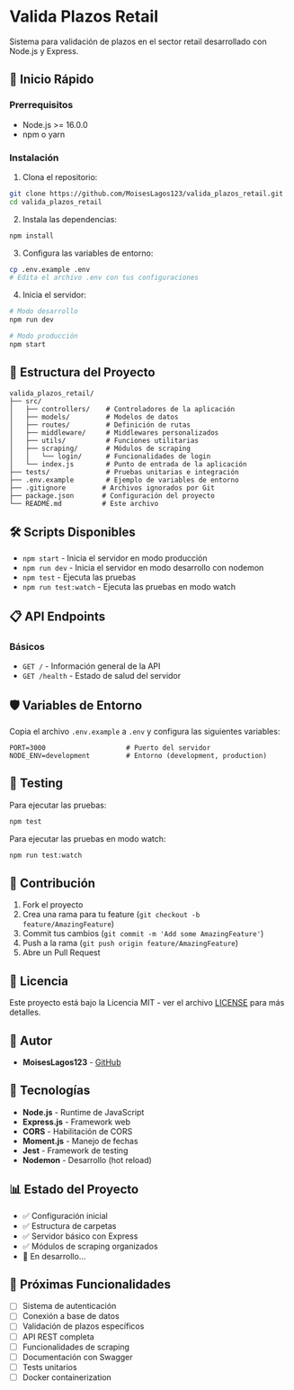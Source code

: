 # Valida Plazos Retail

Sistema para validación de plazos en el sector retail desarrollado con Node.js y Express.

## 🚀 Inicio Rápido

### Prerrequisitos

- Node.js >= 16.0.0
- npm o yarn

### Instalación

1. Clona el repositorio:
```bash
git clone https://github.com/MoisesLagos123/valida_plazos_retail.git
cd valida_plazos_retail
```

2. Instala las dependencias:
```bash
npm install
```

3. Configura las variables de entorno:
```bash
cp .env.example .env
# Edita el archivo .env con tus configuraciones
```

4. Inicia el servidor:
```bash
# Modo desarrollo
npm run dev

# Modo producción
npm start
```

## 📁 Estructura del Proyecto

```
valida_plazos_retail/
├── src/
│   ├── controllers/    # Controladores de la aplicación
│   ├── models/         # Modelos de datos
│   ├── routes/         # Definición de rutas
│   ├── middleware/     # Middlewares personalizados
│   ├── utils/          # Funciones utilitarias
│   ├── scraping/       # Módulos de scraping
│   │   └── login/      # Funcionalidades de login
│   └── index.js        # Punto de entrada de la aplicación
├── tests/              # Pruebas unitarias e integración
├── .env.example        # Ejemplo de variables de entorno
├── .gitignore         # Archivos ignorados por Git
├── package.json       # Configuración del proyecto
└── README.md          # Este archivo
```

## 🛠️ Scripts Disponibles

- `npm start` - Inicia el servidor en modo producción
- `npm run dev` - Inicia el servidor en modo desarrollo con nodemon
- `npm test` - Ejecuta las pruebas
- `npm run test:watch` - Ejecuta las pruebas en modo watch

## 📋 API Endpoints

### Básicos

- `GET /` - Información general de la API
- `GET /health` - Estado de salud del servidor

## 🛡️ Variables de Entorno

Copia el archivo `.env.example` a `.env` y configura las siguientes variables:

```env
PORT=3000                    # Puerto del servidor
NODE_ENV=development         # Entorno (development, production)
```

## 🧪 Testing

Para ejecutar las pruebas:

```bash
npm test
```

Para ejecutar las pruebas en modo watch:

```bash
npm run test:watch
```

## 🤝 Contribución

1. Fork el proyecto
2. Crea una rama para tu feature (`git checkout -b feature/AmazingFeature`)
3. Commit tus cambios (`git commit -m 'Add some AmazingFeature'`)
4. Push a la rama (`git push origin feature/AmazingFeature`)
5. Abre un Pull Request

## 📝 Licencia

Este proyecto está bajo la Licencia MIT - ver el archivo [LICENSE](LICENSE) para más detalles.

## 👥 Autor

- **MoisesLagos123** - [GitHub](https://github.com/MoisesLagos123)

## 🔧 Tecnologías

- **Node.js** - Runtime de JavaScript
- **Express.js** - Framework web
- **CORS** - Habilitación de CORS
- **Moment.js** - Manejo de fechas
- **Jest** - Framework de testing  
- **Nodemon** - Desarrollo (hot reload)

## 📊 Estado del Proyecto

- ✅ Configuración inicial
- ✅ Estructura de carpetas
- ✅ Servidor básico con Express
- ✅ Módulos de scraping organizados
- 🔄 En desarrollo...

## 🚧 Próximas Funcionalidades

- [ ] Sistema de autenticación
- [ ] Conexión a base de datos
- [ ] Validación de plazos específicos
- [ ] API REST completa
- [ ] Funcionalidades de scraping
- [ ] Documentación con Swagger
- [ ] Tests unitarios
- [ ] Docker containerization